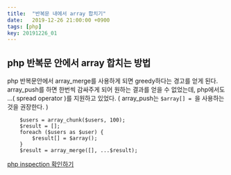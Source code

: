 ```yaml
---
title:  "반복문 내에서 array 합치기"
date:   2019-12-26 21:00:00 +0900
tags: [php]
key: 20191226_01
---
```

## php 반복문 안에서 array 합치는 방법

php 반복문안에서 array_merge를 사용하게 되면 greedy하다는 경고를 얻게 된다.
array_push를 하면 한번씩 감싸주게 되어 원하는 결과를 얻을 수 없었는데,
php에서도 ...( spread operator )를 지원하고 있었다.
( array_push는 `$array[] = `을 사용하는 것을 권장한다.  )
```
    $users = array_chunk($users, 100);
    $result = [];
    foreach ($users as $user) {
        $result[] = $array();
    }
    $result = array_merge([], ...$result);
```

[php inspection 확인하기](https://github.com/kalessil/phpinspectionsea/blob/master/docs/performance.md#slow-array-function-used-in-loop)